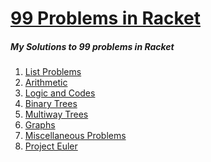 # [99 Problems in Racket](http://www.ic.unicamp.br/~meidanis/courses/mc336/2006s2/funcional/L-99_Ninety-Nine_Lisp_Problems.html)

##### My Solutions to 99 problems in Racket

1. [List Problems](lists)
2. [Arithmetic]()
3. [Logic and Codes]()
4. [Binary Trees]()
5. [Multiway Trees]()
6. [Graphs]()
7. [Miscellaneous Problems]()
8. [Project Euler](https://github.com/nayuki/Project-Euler-solutions)

[](https://github.com/shekhargulati/99-problems)
